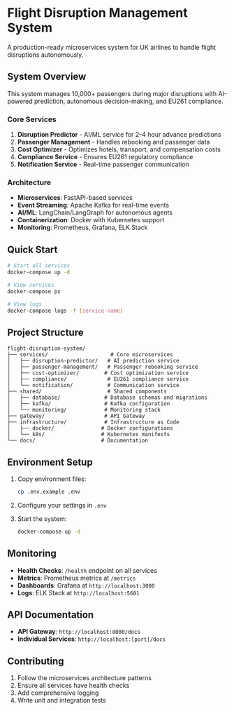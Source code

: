 # Flight Disruption Management System

A production-ready microservices system for UK airlines to handle flight disruptions autonomously.

## System Overview

This system manages 10,000+ passengers during major disruptions with AI-powered prediction, autonomous decision-making, and EU261 compliance.

### Core Services

1. **Disruption Predictor** - AI/ML service for 2-4 hour advance predictions
2. **Passenger Management** - Handles rebooking and passenger data
3. **Cost Optimizer** - Optimizes hotels, transport, and compensation costs
4. **Compliance Service** - Ensures EU261 regulatory compliance
5. **Notification Service** - Real-time passenger communication

### Architecture

- **Microservices**: FastAPI-based services
- **Event Streaming**: Apache Kafka for real-time events
- **AI/ML**: LangChain/LangGraph for autonomous agents
- **Containerization**: Docker with Kubernetes support
- **Monitoring**: Prometheus, Grafana, ELK Stack

## Quick Start

```bash
# Start all services
docker-compose up -d

# View services
docker-compose ps

# View logs
docker-compose logs -f [service-name]
```

## Project Structure

```
flight-disruption-system/
├── services/                    # Core microservices
│   ├── disruption-predictor/   # AI prediction service
│   ├── passenger-management/   # Passenger rebooking service
│   ├── cost-optimizer/        # Cost optimization service
│   ├── compliance/             # EU261 compliance service
│   └── notification/           # Communication service
├── shared/                     # Shared components
│   ├── database/              # Database schemas and migrations
│   ├── kafka/                 # Kafka configuration
│   └── monitoring/            # Monitoring stack
├── gateway/                   # API Gateway
├── infrastructure/            # Infrastructure as Code
│   ├── docker/               # Docker configurations
│   └── k8s/                  # Kubernetes manifests
└── docs/                     # Documentation
```

## Environment Setup

1. Copy environment files:
   ```bash
   cp .env.example .env
   ```

2. Configure your settings in `.env`

3. Start the system:
   ```bash
   docker-compose up -d
   ```

## Monitoring

- **Health Checks**: `/health` endpoint on all services
- **Metrics**: Prometheus metrics at `/metrics`
- **Dashboards**: Grafana at `http://localhost:3000`
- **Logs**: ELK Stack at `http://localhost:5601`

## API Documentation

- **API Gateway**: `http://localhost:8000/docs`
- **Individual Services**: `http://localhost:[port]/docs`

## Contributing

1. Follow the microservices architecture patterns
2. Ensure all services have health checks
3. Add comprehensive logging
4. Write unit and integration tests